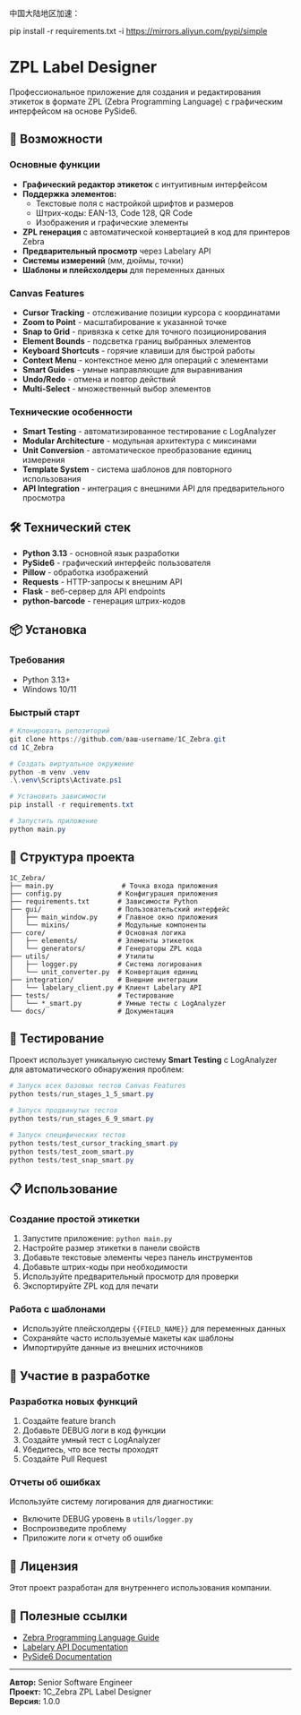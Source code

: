 中国大陆地区加速：

pip install -r requirements.txt -i https://mirrors.aliyun.com/pypi/simple

# ZPL Label Designer

Профессиональное приложение для создания и редактирования этикеток в формате ZPL (Zebra Programming Language) с графическим интерфейсом на основе PySide6.

## 🚀 Возможности

### Основные функции
- **Графический редактор этикеток** с интуитивным интерфейсом
- **Поддержка элементов:**
  - Текстовые поля с настройкой шрифтов и размеров
  - Штрих-коды: EAN-13, Code 128, QR Code
  - Изображения и графические элементы
- **ZPL генерация** с автоматической конвертацией в код для принтеров Zebra
- **Предварительный просмотр** через Labelary API
- **Системы измерений** (мм, дюймы, точки)
- **Шаблоны и плейсхолдеры** для переменных данных

### Canvas Features
- **Cursor Tracking** - отслеживание позиции курсора с координатами
- **Zoom to Point** - масштабирование к указанной точке
- **Snap to Grid** - привязка к сетке для точного позиционирования
- **Element Bounds** - подсветка границ выбранных элементов
- **Keyboard Shortcuts** - горячие клавиши для быстрой работы
- **Context Menu** - контекстное меню для операций с элементами
- **Smart Guides** - умные направляющие для выравнивания
- **Undo/Redo** - отмена и повтор действий
- **Multi-Select** - множественный выбор элементов

### Технические особенности
- **Smart Testing** - автоматизированное тестирование с LogAnalyzer
- **Modular Architecture** - модульная архитектура с миксинами
- **Unit Conversion** - автоматическое преобразование единиц измерения
- **Template System** - система шаблонов для повторного использования
- **API Integration** - интеграция с внешними API для предварительного просмотра

## 🛠️ Технический стек

- **Python 3.13** - основной язык разработки
- **PySide6** - графический интерфейс пользователя
- **Pillow** - обработка изображений
- **Requests** - HTTP-запросы к внешним API
- **Flask** - веб-сервер для API endpoints
- **python-barcode** - генерация штрих-кодов

## 📦 Установка

### Требования
- Python 3.13+
- Windows 10/11

### Быстрый старт
```powershell
# Клонировать репозиторий
git clone https://github.com/ваш-username/1C_Zebra.git
cd 1C_Zebra

# Создать виртуальное окружение
python -m venv .venv
.\.venv\Scripts\Activate.ps1

# Установить зависимости
pip install -r requirements.txt

# Запустить приложение
python main.py
```

## 🎯 Структура проекта

```
1C_Zebra/
├── main.py                 # Точка входа приложения
├── config.py              # Конфигурация приложения
├── requirements.txt       # Зависимости Python
├── gui/                   # Пользовательский интерфейс
│   ├── main_window.py     # Главное окно приложения
│   └── mixins/            # Модульные компоненты
├── core/                  # Основная логика
│   ├── elements/          # Элементы этикеток
│   └── generators/        # Генераторы ZPL кода
├── utils/                 # Утилиты
│   ├── logger.py          # Система логирования
│   └── unit_converter.py  # Конвертация единиц
├── integration/           # Внешние интеграции
│   └── labelary_client.py # Клиент Labelary API
├── tests/                 # Тестирование
│   └── *_smart.py         # Умные тесты с LogAnalyzer
└── docs/                  # Документация
```

## 🧪 Тестирование

Проект использует уникальную систему **Smart Testing** с LogAnalyzer для автоматического обнаружения проблем:

```powershell
# Запуск всех базовых тестов Canvas Features
python tests/run_stages_1_5_smart.py

# Запуск продвинутых тестов
python tests/run_stages_6_9_smart.py

# Запуск специфических тестов
python tests/test_cursor_tracking_smart.py
python tests/test_zoom_smart.py
python tests/test_snap_smart.py
```

## 📋 Использование

### Создание простой этикетки
1. Запустите приложение: `python main.py`
2. Настройте размер этикетки в панели свойств
3. Добавьте текстовые элементы через панель инструментов
4. Добавьте штрих-коды при необходимости
5. Используйте предварительный просмотр для проверки
6. Экспортируйте ZPL код для печати

### Работа с шаблонами
- Используйте плейсхолдеры `{{FIELD_NAME}}` для переменных данных
- Сохраняйте часто используемые макеты как шаблоны
- Импортируйте данные из внешних источников

## 🤝 Участие в разработке

### Разработка новых функций
1. Создайте feature branch
2. Добавьте DEBUG логи в код функции
3. Создайте умный тест с LogAnalyzer
4. Убедитесь, что все тесты проходят
5. Создайте Pull Request

### Отчеты об ошибках
Используйте систему логирования для диагностики:
- Включите DEBUG уровень в `utils/logger.py`
- Воспроизведите проблему
- Приложите логи к отчету об ошибке

## 📄 Лицензия

Этот проект разработан для внутреннего использования компании.

## 🔗 Полезные ссылки

- [Zebra Programming Language Guide](https://www.zebra.com/us/en/support-downloads/knowledge-articles/ZPL-Zebra-Programming-Language.html)
- [Labelary API Documentation](http://labelary.com/service.html)
- [PySide6 Documentation](https://doc.qt.io/qtforpython/)

---

**Автор:** Senior Software Engineer  
**Проект:** 1C_Zebra ZPL Label Designer  
**Версия:** 1.0.0
